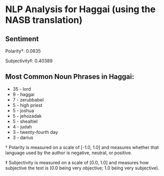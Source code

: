 # NLP Analysis for Haggai (using the NASB translation)

## Sentiment

Polarity†: 0.0835

Subjectivity‡: 0.40389

## Most Common Noun Phrases in Haggai:

 * 35	-  lord
 * 9	-  haggai
 * 7	-  zerubbabel
 * 5	-  high priest
 * 5	-  joshua
 * 5	-  jehozadak
 * 5	-  shealtiel
 * 4	-  judah
 * 3	-  twenty-fourth day
 * 3	-  darius


† Polarity is measured on a scale of [-1.0, 1.0] and measures whether that language used by the author is negative, neutral, or positive.

‡ Subjectivity is measured on a scale of [0.0, 1.0] and measures how subjective the text is (0.0 being very objective; 1.0 being very subjective).